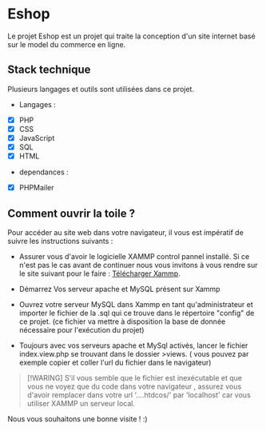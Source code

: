 # Eshop

Le projet Eshop est un projet qui  traite la conception d'un site internet basé sur le model du commerce en ligne.

## Stack technique 

Plusieurs langages et outils sont utilisées dans ce projet. 
+  Langages : 
- [x] PHP 
- [x] CSS
- [x] JavaScript
- [x] SQL
- [x] HTML
+ dependances :
- [x] PHPMailer

## Comment ouvrir la toile ?

Pour accéder au site web dans votre navigateur, il vous est impératif de suivre les  instructions suivants : 
+ Assurer vous d'avoir le logicielle XAMMP control pannel installé. Si ce n'est pas le cas avant de continuer nous vous invitons à vous rendre sur le site suivant pour le faire : [Télécharger Xammp](https://www.apachefriends.org/fr/download.html).
+ Démarrez Vos serveur apache et MySQL présent sur Xammp 
+ Ouvrez votre serveur MySQL dans Xammp en tant qu'administrateur et importer le fichier de la .sql qui ce trouve dans le répertoire "config" de ce projet. (ce fichier va mettre à disposition la base de donnée nécessaire pour l'exécution du projet)

+  Toujours avec vos serveurs apache et MySql activés, lancer le fichier index.view.php se trouvant dans le dossier  >views. ( vous pouvez par exemple copier et coller l'url du fichier dans le navigateur) 

>[!WARING] 
>S'il vous semble que le fichier est inexécutable et que vous ne voyez que du code dans votre navigateur , assurez vous d'avoir remplacer dans votre url '....htdcos/' par 'localhost' car vous utiliser XAMMP un serveur local.

Nous vous souhaitons une bonne visite ! :)
